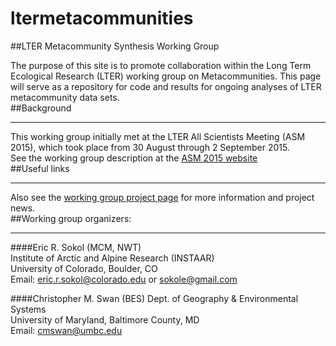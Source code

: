
# ltermetacommunities
##LTER Metacommunity Synthesis Working Group

The purpose of this site is to promote collaboration within the Long Term Ecological Research (LTER) working group on Metacommunities. This page will serve as a repository for code and results for ongoing analyses of LTER metacommunity data sets.  
##Background
***
This working group initially met at the LTER All Scientists Meeting (ASM 2015), which took place from 30 August through 2 September 2015.  
See the working group description at the [ASM 2015 website](http://asm2015.lternet.edu/working-groups/using-metacommunity-concept-synthesize-biodiversity-patterns-across-lter-sites)  
##Useful links
***
Also see the [working group project page](https://sites.google.com/site/ltermetacommunities/home) for more information and project news.  
##Working group organizers:
***
####Eric R. Sokol (MCM, NWT)  
Institute of Arctic and Alpine Research (INSTAAR)  
University of Colorado, Boulder, CO   
Email: eric.r.sokol@colorado.edu or sokole@gmail.com  


####Christopher M. Swan (BES) 
Dept. of Geography & Environmental Systems   
University of Maryland, Baltimore County, MD   
Email: cmswan@umbc.edu  
